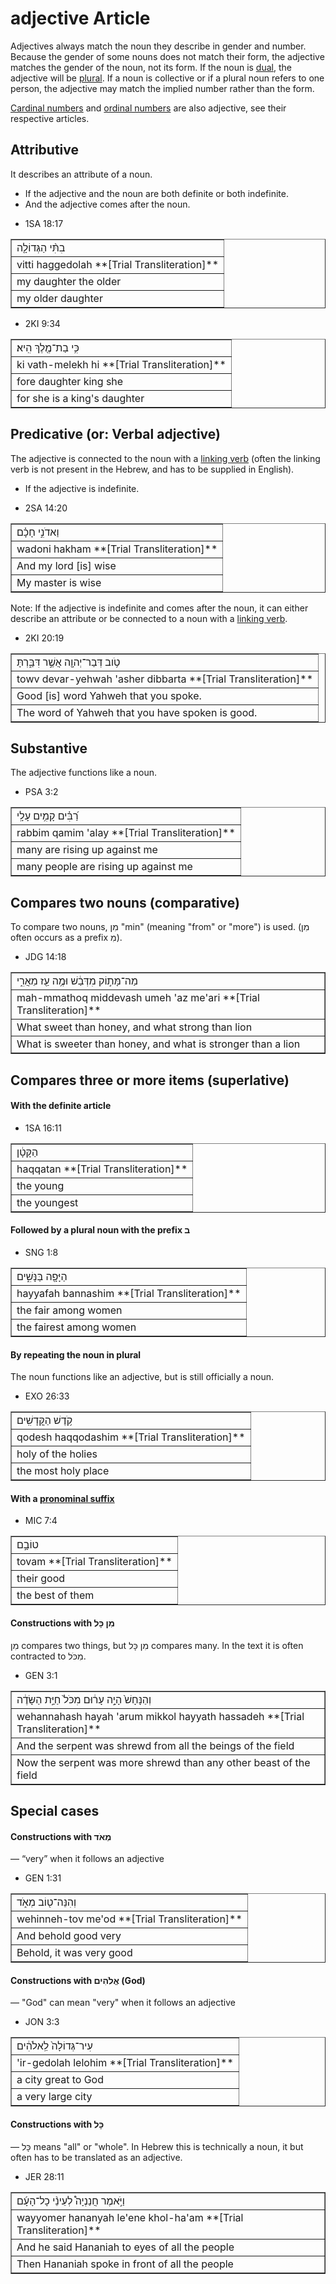 # adjective Article
Adjectives always match the noun they describe in gender and number. Because the gender of some nouns does not match their form, the adjective matches the gender of the noun, not its form. If the noun is [dual](https://git.door43.org/Door43/en-uhg/src/master/content/number_dual/02.md), the adjective will be [plural](https://git.door43.org/Door43/en-uhg/src/master/content/number_plural/02.md). If a noun is collective or if a plural noun refers to one person, the adjective may match the implied number rather than the form.

[Cardinal numbers](https://git.door43.org/Door43/en-uhg/src/master/content/adjective_cardinal_number/02.md) and [ordinal numbers](https://git.door43.org/Door43/en-uhg/src/master/content/adjective_ordinal_number/02.md) are also adjective, see their respective articles.

## Attributive
It describes an attribute of a noun.

- If the adjective and the noun are both definite or both indefinite.
- And the adjective comes after the noun.

* 1SA 18:17
<table border="1" class="docutils">
<colgroup>
<col width="100%" />
</colgroup>
<tbody valign="top">
<tr class="row-odd"><td>בִתִּ֨י הַגְּדוֹלָ֤ה</td>
</tr>
<tr class="row-even"><td>vitti haggedolah **[Trial Transliteration]**</td>
</tr>
<tr class="row-odd"><td>my daughter the older</td>
</tr>
<tr class="row-even"><td>my older daughter</td>
</tr>
</tbody>
</table>

* 2KI 9:34
<table border="1" class="docutils">
<colgroup>
<col width="100%" />
</colgroup>
<tbody valign="top">
<tr class="row-odd"><td>כִּ֥י בַת־מֶ֖לֶךְ הִֽיא׃</td>
</tr>
<tr class="row-even"><td>ki vath-melekh hi **[Trial Transliteration]**</td>
</tr>
<tr class="row-odd"><td>fore daughter king she</td>
</tr>
<tr class="row-even"><td>for she is a king's daughter</td>
</tr>
</tbody>
</table>

## Predicative (or: Verbal adjective)
The adjective is connected to the noun with a [linking verb](https://git.door43.org/Door43/en-uhg/src/master/content/verb/02.md#linking-verbs) (often the linking verb is not present in the Hebrew, and has to be supplied in English).

- If the adjective is indefinite.

* 2SA 14:20
<table border="1" class="docutils">
<colgroup>
<col width="100%" />
</colgroup>
<tbody valign="top">
<tr class="row-odd"><td>וַאדֹנִ֣י חָכָ֗ם</td>
</tr>
<tr class="row-even"><td>wadoni hakham **[Trial Transliteration]**</td>
</tr>
<tr class="row-odd"><td>And my lord [is] wise</td>
</tr>
<tr class="row-even"><td>My master is wise</td>
</tr>
</tbody>
</table>

Note: If the adjective is indefinite and comes after the noun, it can either describe an attribute or be connected to a noun with a [linking verb](https://git.door43.org/Door43/en-uhg/src/master/content/verb/02.md#linking-verbs).

* 2KI 20:19
<table border="1" class="docutils">
<colgroup>
<col width="100%" />
</colgroup>
<tbody valign="top">
<tr class="row-odd"><td>טֹ֥וב דְּבַר־יְהוָ֖ה אֲשֶׁ֣ר דִּבַּ֑רְתָּ</td>
</tr>
<tr class="row-even"><td>towv devar-yehwah 'asher dibbarta **[Trial Transliteration]**</td>
</tr>
<tr class="row-odd"><td>Good [is] word Yahweh that you spoke.</td>
</tr>
<tr class="row-even"><td>The word of Yahweh that you have spoken is good.</td>
</tr>
</tbody>
</table>

## Substantive
The adjective functions like a noun.

* PSA 3:2
<table border="1" class="docutils">
<colgroup>
<col width="100%" />
</colgroup>
<tbody valign="top">
<tr class="row-odd"><td>רַ֝בִּ֗ים קָמִ֥ים עָלָֽי</td>
</tr>
<tr class="row-even"><td>rabbim qamim 'alay **[Trial Transliteration]**</td>
</tr>
<tr class="row-odd"><td>many are rising up against me</td>
</tr>
<tr class="row-even"><td>many people are rising up against me</td>
</tr>
</tbody>
</table>

## Compares two nouns (comparative)
To compare two nouns, מִן "min" (meaning "from" or "more") is used. (מִן often occurs as a prefix מִ).

* JDG 14:18
<table border="1" class="docutils">
<colgroup>
<col width="100%" />
</colgroup>
<tbody valign="top">
<tr class="row-odd"><td>מַה־מָּת֣וֹק מִדְּבַ֔שׁ וּמֶ֥ה עַ֖ז מֵאֲרִ֑י</td>
</tr>
<tr class="row-even"><td>mah-mmathoq middevash umeh 'az me'ari **[Trial Transliteration]**</td>
</tr>
<tr class="row-odd"><td>What sweet than honey, and what strong than lion</td>
</tr>
<tr class="row-even"><td>What is sweeter than honey, and what is stronger than a lion</td>
</tr>
</tbody>
</table>

## Compares three or more items (superlative)

#### With the definite article

* 1SA 16:11
<table border="1" class="docutils">
<colgroup>
<col width="100%" />
</colgroup>
<tbody valign="top">
<tr class="row-odd"><td>הַקָּטָ֔ן</td>
</tr>
<tr class="row-even"><td>haqqatan **[Trial Transliteration]**</td>
</tr>
<tr class="row-odd"><td>the young</td>
</tr>
<tr class="row-even"><td>the youngest</td>
</tr>
</tbody>
</table>

#### Followed by a plural noun with the prefix ב

* SNG 1:8
<table border="1" class="docutils">
<colgroup>
<col width="100%" />
</colgroup>
<tbody valign="top">
<tr class="row-odd"><td>הַיָּפָ֖ה בַּנָּשִׁ֑ים</td>
</tr>
<tr class="row-even"><td>hayyafah bannashim **[Trial Transliteration]**</td>
</tr>
<tr class="row-odd"><td>the fair among women</td>
</tr>
<tr class="row-even"><td>the fairest among women</td>
</tr>
</tbody>
</table>

#### By repeating the noun in plural
The noun functions like an adjective, but is still officially a noun.

* EXO 26:33
<table border="1" class="docutils">
<colgroup>
<col width="100%" />
</colgroup>
<tbody valign="top">
<tr class="row-odd"><td>קֹ֥דֶשׁ הַקֳּדָשִֽׁים</td>
</tr>
<tr class="row-even"><td>qodesh haqqodashim **[Trial Transliteration]**</td>
</tr>
<tr class="row-odd"><td>holy of the holies</td>
</tr>
<tr class="row-even"><td>the most holy place</td>
</tr>
</tbody>
</table>

#### With a [pronominal suffix](https://git.door43.org/Door43/en-uhg/src/master/content/suffix_pronominal/02.md)

* MIC 7:4
<table border="1" class="docutils">
<colgroup>
<col width="100%" />
</colgroup>
<tbody valign="top">
<tr class="row-odd"><td>טוֹבָ֣ם</td>
</tr>
<tr class="row-even"><td>tovam **[Trial Transliteration]**</td>
</tr>
<tr class="row-odd"><td>their good</td>
</tr>
<tr class="row-even"><td>the best of them</td>
</tr>
</tbody>
</table>

#### Constructions with מִן כָּל

מִן  compares two things, but מִן כָּל compares many. In the text it is often contracted to מִכֹּל.

* GEN 3:1
<table border="1" class="docutils">
<colgroup>
<col width="100%" />
</colgroup>
<tbody valign="top">
<tr class="row-odd"><td>וְהַנָּחָשׁ֙ הָיָ֣ה עָר֔וּם מִכֹּל֙ חַיַּ֣ת הַשָּׂדֶ֔ה</td>
</tr>
<tr class="row-even"><td>wehannahash hayah 'arum mikkol hayyath hassadeh **[Trial Transliteration]**</td>
</tr>
<tr class="row-odd"><td>And the serpent was shrewd from all the beings of the field</td>
</tr>
<tr class="row-even"><td>Now the serpent was more shrewd than any other beast of the field</td>
</tr>
</tbody>
</table>

## Special cases

#### Constructions with מְאֹד 

— “very” when it follows an adjective

* GEN 1:31
<table border="1" class="docutils">
<colgroup>
<col width="100%" />
</colgroup>
<tbody valign="top">
<tr class="row-odd"><td>וְהִנֵּה־ט֖וֹב מְאֹ֑ד</td>
</tr>
<tr class="row-even"><td>wehinneh-tov me'od **[Trial Transliteration]**</td>
</tr>
<tr class="row-odd"><td>And behold good very</td>
</tr>
<tr class="row-even"><td>Behold, it was very good</td>
</tr>
</tbody>
</table>

#### Constructions with אֱלֹהִים (God)

— "God" can mean "very" when it follows an adjective

* JON 3:3
<table border="1" class="docutils">
<colgroup>
<col width="100%" />
</colgroup>
<tbody valign="top">
<tr class="row-odd"><td>עִיר־גְּדוֹלָה֙ לֵֽאלֹהִ֔ים</td>
</tr>
<tr class="row-even"><td>'ir-gedolah lelohim **[Trial Transliteration]**</td>
</tr>
<tr class="row-odd"><td>a city great to God</td>
</tr>
<tr class="row-even"><td>a very large city</td>
</tr>
</tbody>
</table>

#### Constructions with כָּל

— כָּל means "all" or "whole". In Hebrew this is technically a noun, it but often has to be translated as an adjective.

* JER 28:11
<table border="1" class="docutils">
<colgroup>
<col width="100%" />
</colgroup>
<tbody valign="top">
<tr class="row-odd"><td>וַיֹּ֣אמֶר חֲנַנְיָה֩ לְעֵינֵ֨י כָל־הָעָ֜ם</td>
</tr>
<tr class="row-even"><td>wayyomer hananyah le'ene khol-ha'am **[Trial Transliteration]**</td>
</tr>
<tr class="row-odd"><td>And he said Hananiah to eyes of all the people</td>
</tr>
<tr class="row-even"><td>Then Hananiah spoke in front of all the people</td>
</tr>
</tbody>
</table>